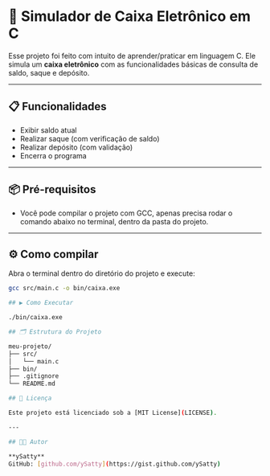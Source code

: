 # 💸 Simulador de Caixa Eletrônico em C

Esse projeto foi feito com intuito de aprender/praticar em linguagem C. Ele simula um **caixa eletrônico** com as funcionalidades básicas de consulta de saldo, saque e depósito. 

---

## 📋 Funcionalidades

-  Exibir saldo atual
-  Realizar saque (com verificação de saldo)
-  Realizar depósito (com validação)
-  Encerra o programa

---

## 📦 Pré-requisitos

- Você pode compilar o projeto com GCC, apenas precisa rodar o comando abaixo no terminal, dentro da pasta do projeto.
---

## ⚙️ Como compilar

Abra o terminal dentro do diretório do projeto e execute:

```bash
gcc src/main.c -o bin/caixa.exe

## ▶️ Como Executar

./bin/caixa.exe

## 🗂 Estrutura do Projeto

meu-projeto/
├── src/
│   └── main.c
├── bin/
├── .gitignore
└── README.md

## 📄 Licença

Este projeto está licenciado sob a [MIT License](LICENSE).

---

## 👨‍💻 Autor

**ySatty**  
GitHub: [github.com/ySatty](https://gist.github.com/ySatty)
